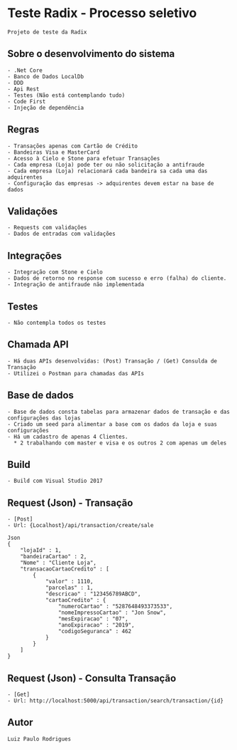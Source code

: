 # Teste Radix - Processo seletivo

```
Projeto de teste da Radix
```

## Sobre o desenvolvimento do sistema

```
- .Net Core
- Banco de Dados LocalDb
- DDD
- Api Rest
- Testes (Não está contemplando tudo)
- Code First
- Injeção de dependência
```

## Regras

```
- Transações apenas com Cartão de Crédito
- Bandeiras Visa e MasterCard
- Acesso à Cielo e Stone para efetuar Transações
- Cada empresa (Loja) pode ter ou não solicitação a antifraude
- Cada empresa (Loja) relacionará cada bandeira sa cada uma das adquirentes
- Configuração das empresas -> adquirentes devem estar na base de dados 
```

## Validações

```
- Requests com validações
- Dados de entradas com validações
```

## Integrações

```
- Integração com Stone e Cielo
- Dados de retorno no response com sucesso e erro (falha) do cliente.
- Integração de antifraude não implementada
```

## Testes

```
- Não contempla todos os testes
```

## Chamada API

```
- Há duas APIs desenvolvidas: (Post) Transação / (Get) Consulda de Transação
- Utilizei o Postman para chamadas das APIs
```

## Base de dados

```
- Base de dados consta tabelas para armazenar dados de transação e das configurações das lojas
- Criado um seed para alimentar a base com os dados da loja e suas configurações
- Há um cadastro de apenas 4 Clientes.
  * 2 trabalhando com master e visa e os outros 2 com apenas um deles
```

## Build

```
- Build com Visual Studio 2017
```

## Request (Json) - Transação

```
- [Post]
- Url: {Localhost}/api/transaction/create/sale

Json
{ 
	"lojaId" : 1,
	"bandeiraCartao" : 2,
	"Nome" : "Cliente Loja",
	"transacaoCartaoCredito" : [
		{
			"valor" : 1110,
			"parcelas" : 1,
			"descricao" : "123456789ABCD",
			"cartaoCredito" : {
				"numeroCartao" : "5287648493373533",
				"nomeImpressoCartao" : "Jon Snow",
				"mesExpiracao" : "07",
				"anoExpiracao" : "2019",
				"codigoSeguranca" : 462
			}
		}
	]
}
```

## Request (Json) - Consulta Transação

```
- [Get]
- Url: http://localhost:5000/api/transaction/search/transaction/{id}
```

## Autor

```
Luiz Paulo Rodrigues
```
